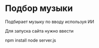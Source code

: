 
# Подбор музыки

Подбирает музыку по вводу используя ИИ

Для запуска сайта нужно ввести 

npm install
node server.js
